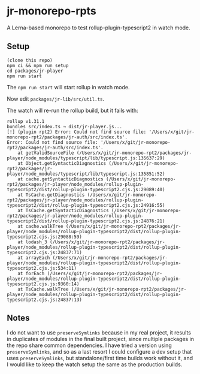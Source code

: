 # jr-monorepo-rpts

A Lerna-based monorepo to test rollup-plugin-typescript2 in watch mode.

## Setup

```
(clone this repo)
npm ci && npm run setup
cd packages/jr-player
npm run start
```

The `npm run start` will start rollup in watch mode.

Now edit `packages/jr-lib/src/util.ts`.

The watch will re-run the rollup build, but it fails with:

```
rollup v1.31.1
bundles src/index.ts → dist/jr-player.js...
[!] (plugin rpt2) Error: Could not find source file: '/Users/x/git/jr-monorepo-rpt2/packages/jr-auth/src/index.ts'.
Error: Could not find source file: '/Users/x/git/jr-monorepo-rpt2/packages/jr-auth/src/index.ts'.
    at getValidSourceFile (/Users/x/git/jr-monorepo-rpt2/packages/jr-player/node_modules/typescript/lib/typescript.js:135637:29)
    at Object.getSyntacticDiagnostics (/Users/x/git/jr-monorepo-rpt2/packages/jr-player/node_modules/typescript/lib/typescript.js:135851:52)
    at cache.getSyntacticDiagnostics (/Users/x/git/jr-monorepo-rpt2/packages/jr-player/node_modules/rollup-plugin-typescript2/dist/rollup-plugin-typescript2.cjs.js:29089:40)
    at TsCache.getDiagnostics (/Users/x/git/jr-monorepo-rpt2/packages/jr-player/node_modules/rollup-plugin-typescript2/dist/rollup-plugin-typescript2.cjs.js:24916:55)
    at TsCache.getSyntacticDiagnostics (/Users/x/git/jr-monorepo-rpt2/packages/jr-player/node_modules/rollup-plugin-typescript2/dist/rollup-plugin-typescript2.cjs.js:24876:21)
    at cache.walkTree (/Users/x/git/jr-monorepo-rpt2/packages/jr-player/node_modules/rollup-plugin-typescript2/dist/rollup-plugin-typescript2.cjs.js:29088:59)
    at lodash_3 (/Users/x/git/jr-monorepo-rpt2/packages/jr-player/node_modules/rollup-plugin-typescript2/dist/rollup-plugin-typescript2.cjs.js:24837:71)
    at arrayEach (/Users/x/git/jr-monorepo-rpt2/packages/jr-player/node_modules/rollup-plugin-typescript2/dist/rollup-plugin-typescript2.cjs.js:534:11)
    at forEach (/Users/x/git/jr-monorepo-rpt2/packages/jr-player/node_modules/rollup-plugin-typescript2/dist/rollup-plugin-typescript2.cjs.js:9360:14)
    at TsCache.walkTree (/Users/x/git/jr-monorepo-rpt2/packages/jr-player/node_modules/rollup-plugin-typescript2/dist/rollup-plugin-typescript2.cjs.js:24837:13)
```

## Notes

I do not want to use `preserveSymlinks` because in my real project, it results in duplicates of modules in the final built project, since multiple packages in the repo share common dependencies. I have tried a version using `preserveSymlinks`, and so as a last resort I could configure a dev setup that uses `preserveSymlinks`, but standalone/first time builds work without it, and I would like to keep the watch setup the same as the production builds.
